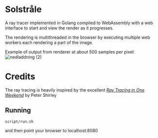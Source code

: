 # Solstråle
A ray tracer implemented in Golang compiled to WebAssembly with a web interface to start and view the render as it progresses.

The rendering is multithreaded in the browser by executing multiple web workers each rendering a part of the image.

Example of output from renderer at about 500 samples per pixel:
![nedladdning (2)](https://user-images.githubusercontent.com/3603911/149679982-4ed90b55-8556-44f6-907c-91edba0f04e1.png)

# Credits
The ray tracing is heavily inspired by the excellent [_Ray Tracing in One Weekend_](https://raytracing.github.io/books/RayTracingInOneWeekend.html) by Peter Shirley

## Running

```
script/run.sh
```

and then point your browser to localhost:8080
